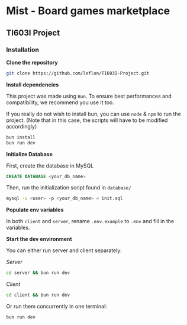 # Mist - Board games marketplace
## TI603I Project

### Installation

**Clone the repository**
```bash
git clone https://github.com/leflon/TI603I-Project.git
```

**Install dependencies**

This project was made using `Bun`. To ensure best performances and compatibility, we recommend you use it too.

If you really do not wish to install bun, you can use `node` & `npm` to run the project. (Note that in this case, the scripts will have to be modified accordingly)

```bash
bun install
bun run dev
```

**Initialize Database**

First, create the database in MySQL
```sql
CREATE DATABASE <your_db_name>
```

Then, run the initialization script found in `database/`
```bash
mysql -u <user> -p <your_db_name> < init.sql

```

**Populate env variables**

In both `client` and `server`, rename `.env.example` to `.env` and fill in the variables.

**Start the dev environment**

You can either run server and client separately:

*Server*
```bash
cd server && bun run dev
```

*Client*

```bash
cd client && bun run dev
```

Or run them concurrently in one terminal:

```bash
bun run dev
```
